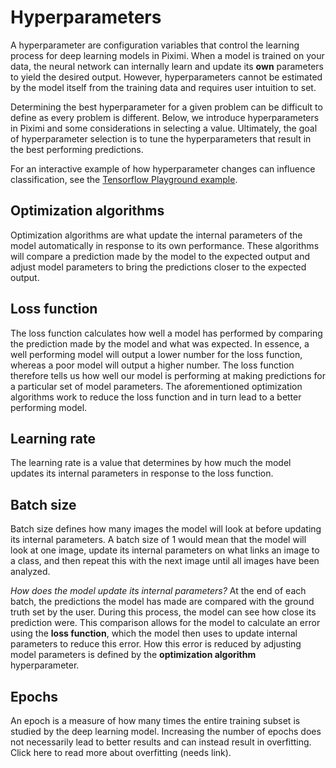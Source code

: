 # Hyperparameters

A hyperparameter are configuration variables that control the learning process for deep learning models in Piximi. When a model is trained on your data, the neural network can internally learn and update its **own** parameters to yield the desired output. However, hyperparameters cannot be estimated by the model itself from the training data and requires user intuition to set.

Determining the best hyperparameter for a given problem can be difficult to define as every problem is different. Below, we introduce hyperparameters in Piximi and some considerations in selecting a value. Ultimately, the goal of hyperparameter selection is to tune the hyperparameters that result in the best performing predictions.

For an interactive example of how hyperparameter changes can influence classification, see the <a href="https://playground.tensorflow.org/" target="_blank">Tensorflow Playground example</a>.

## Optimization algorithms

Optimization algorithms are what update the internal parameters of the model automatically in response to its own performance. These algorithms will compare a prediction made by the model to the expected output and adjust model parameters to bring the predictions closer to the expected output. 

## Loss function

The loss function calculates how well a model has performed by comparing the prediction made by the model and what was expected. In essence, a well performing model will output a lower number for the loss function, whereas a poor model will output a higher number. The loss function therefore tells us how well our model is performing at making predictions for a particular set of model parameters. The aforementioned optimization algorithms work to reduce the loss function and in turn lead to a better performing model.

## Learning rate

The learning rate is a value that determines by how much the model updates its internal parameters in response to the loss function.

## Batch size

Batch size defines how many images the model will look at before updating its internal parameters. A batch size of 1 would mean that the model will look at one image, update its internal parameters on what links an image to a class, and then repeat this with the next image until all images have been analyzed.

*How does the model update its internal parameters?*
At the end of each batch, the predictions the model has made are compared with the ground truth set by the user. During this process, the model can see how close its prediction were. This comparison allows for the model to calculate an error using the **loss function**, which the model then uses to update internal parameters to reduce this error. How this error is reduced by adjusting model parameters is defined by the **optimization algorithm** hyperparameter.

## Epochs

An epoch is a measure of how many times the entire training subset is studied by the deep learning model. Increasing the number of epochs does not necessarily lead to better results and can instead result in overfitting. Click here to read more about overfitting (needs link).




